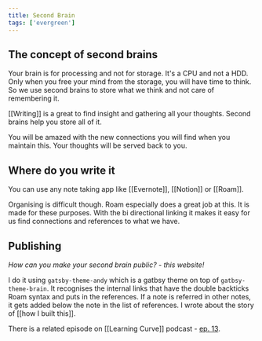 ```yaml
---
title: Second Brain
tags: ['evergreen']
---
```


## The concept of second brains

Your brain is for processing and not for storage. <span class="highlight">It's a CPU and not a HDD</span>. Only when you free your mind from the storage, you will have time to think. So we use second brains to store what we think and not care of remembering it.

[[Writing]] is a great to find insight and gathering all your thoughts. Second brains help you store all of it.

You will be amazed with the new connections you will find when you maintain this. Your thoughts will be served back to you.

## Where do you write it

You can use any note taking app like [[Evernote]], [[Notion]] or [[Roam]].

Organising is difficult though. Roam especially does a great job at this. It is made for these purposes. With the bi directional linking it makes it easy for us find connections and references to what we have.

## Publishing

_How can you make your second brain public? - this website!_

I do it using `gatsby-theme-andy` which is a gatbsy theme on top of `gatbsy-theme-brain`. It recognises the internal links that have the double backticks Roam syntax and puts in the references. If a note is referred in other notes, it gets added below the note in the list of references. I wrote about the story of [[how I built this]].

There is a related episode on [[Learning Curve]] podcast - [ep. 13](https://learningcurve.dev/13).
